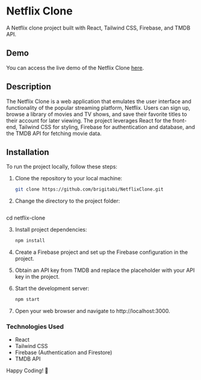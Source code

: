 # Netflix Clone

A Netflix clone project built with React, Tailwind CSS, Firebase, and TMDB API.

## Demo

You can access the live demo of the Netflix Clone [here](https://netflix-clone-bribi.web.app/).


## Description

The Netflix Clone is a web application that emulates the user interface and functionality of the popular streaming platform, Netflix. Users can sign up, browse a library of movies and TV shows, and save their favorite titles to their account for later viewing. The project leverages React for the front-end, Tailwind CSS for styling, Firebase for authentication and database, and the TMDB API for fetching movie data.

## Installation

To run the project locally, follow these steps:

1. Clone the repository to your local machine:

   ```bash
   git clone https://github.com/brigitabi/NetflixClone.git

2. Change the directory to the project folder:

    ```bash
 cd netflix-clone

3. Install project dependencies:

    ```bash
    npm install 

4. Create a Firebase project and set up the Firebase configuration in the project.

5. Obtain an API key from TMDB and replace the placeholder with your API key in the project.

6. Start the development server:

    ```bash
    npm start

7. Open your web browser and navigate to http://localhost:3000.

### Technologies Used
- React
- Tailwind CSS
- Firebase (Authentication and Firestore)
- TMDB API

Happy Coding! 🚀
